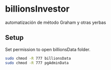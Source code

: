 # billionsInvestor
automatización de método Graham y otras yerbas

## Setup

Set permission to open billionsData folder.

```bash
sudo chmod -R 777 billionsData
sudo chmod -R 777 pgAdminData
```
